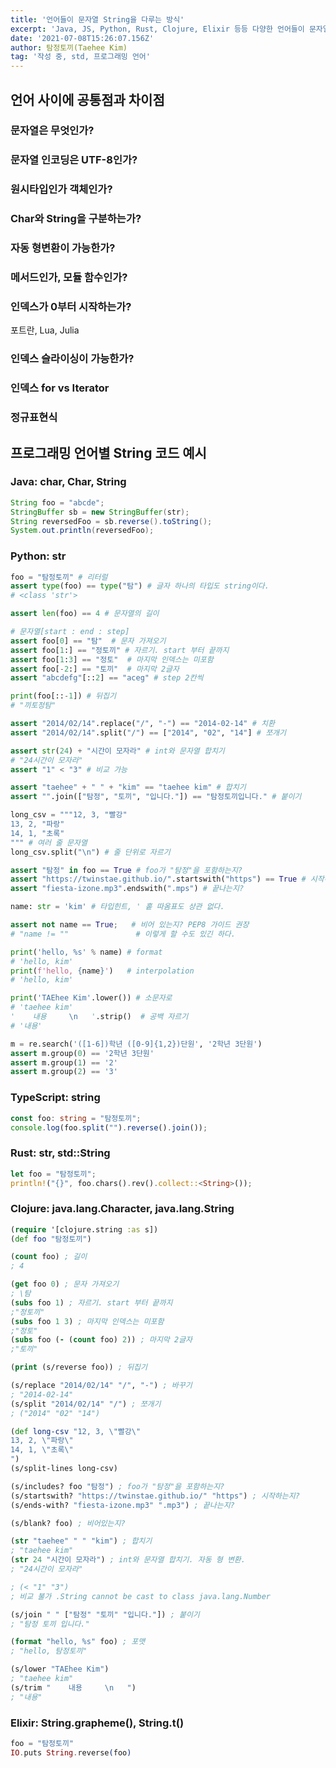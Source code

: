 ```yaml
---
title: '언어들이 문자열 String을 다루는 방식'
excerpt: 'Java, JS, Python, Rust, Clojure, Elixir 등등 다양한 언어들이 문자열을 다루는 방식을 비교하고 익혀봅니다.'
date: '2021-07-08T15:26:07.156Z'
author: 탐정토끼(Taehee Kim)
tag: '작성 중, std, 프로그래밍 언어'
---
```


## 언어 사이에 공통점과 차이점

### 문자열은 무엇인가?

### 문자열 인코딩은 UTF-8인가?

### 원시타입인가 객체인가?

### Char와 String을 구분하는가?

### 자동 형변환이 가능한가?

### 메서드인가, 모듈 함수인가?

### 인덱스가 0부터 시작하는가?

포트란, Lua, Julia

### 인덱스 슬라이싱이 가능한가?

### 인덱스 for vs Iterator

### 정규표현식

## 프로그래밍 언어별 String 코드 예시
### Java: char, Char, String
```java
String foo = "abcde";
StringBuffer sb = new StringBuffer(str);
String reversedFoo = sb.reverse().toString();
System.out.println(reversedFoo);
```

### Python: str
```python
foo = "탐정토끼" # 리터럴
assert type(foo) == type("탐") # 글자 하나의 타입도 string이다.
# <class 'str'>

assert len(foo) == 4 # 문자열의 길이

# 문자열[start : end : step]
assert foo[0] == "탐"  # 문자 가져오기
assert foo[1:] == "정토끼" # 자르기. start 부터 끝까지
assert foo[1:3] == "정토"  # 마지막 인덱스는 미포함
assert foo[-2:] == "토끼"  # 마지막 2글자
assert "abcdefg"[::2] == "aceg" # step 2칸씩 

print(foo[::-1]) # 뒤집기
# "끼토정탐"

assert "2014/02/14".replace("/", "-") == "2014-02-14" # 치환
assert "2014/02/14".split("/") == ["2014", "02", "14"] # 쪼개기

assert str(24) + "시간이 모자라" # int와 문자열 합치기
# "24시간이 모자라"
assert "1" < "3" # 비교 가능

assert "taehee" + " " + "kim" == "taehee kim" # 합치기
assert "".join(["탐정", "토끼", "입니다."]) == "탐정토끼입니다." # 붙이기

long_csv = """12, 3, "빨강"
13, 2, "파랑"
14, 1, "초록"
""" # 여러 줄 문자열
long_csv.split("\n") # 줄 단위로 자르기

assert "탐정" in foo == True # foo가 "탐정"을 포함하는지? 
assert "https://twinstae.github.io/".startswith("https") == True # 시작하는지?
assert "fiesta-izone.mp3".endswith(".mps") # 끝나는지?

name: str = 'kim' # 타입힌트, ' 홑 따옴표도 상관 없다.

assert not name == True;   # 비어 있는지? PEP8 가이드 권장
# "name != ""               # 이렇게 할 수도 있긴 하다.

print('hello, %s' % name) # format
# 'hello, kim'
print(f'hello, {name}')   # interpolation
# 'hello, kim'

print('TAEhee Kim'.lower()) # 소문자로
# 'taehee kim'
'    내용     \n   '.strip()  # 공백 자르기
# '내용'

m = re.search('([1-6])학년 ([0-9]{1,2})단원', '2학년 3단원')
assert m.group(0) == '2학년 3단원'
assert m.group(1) == '2'
assert m.group(2) == '3'
```
### TypeScript: string
```typescript
const foo: string = "탐정토끼";
console.log(foo.split("").reverse().join());
```

### Rust: str, std::String
```rust
let foo = "탐정토끼";
println!("{}", foo.chars().rev().collect::<String>());
```

### Clojure: java.lang.Character, java.lang.String
```clojure
(require '[clojure.string :as s])
(def foo "탐정토끼")

(count foo) ; 길이
; 4

(get foo 0) ; 문자 가져오기
; \탐
(subs foo 1) ; 자르기. start 부터 끝까지
;"정토끼"
(subs foo 1 3) ; 마지막 인덱스는 미포함
;"정토"
(subs foo (- (count foo) 2)) ; 마지막 2글자
;"토끼"

(print (s/reverse foo)) ; 뒤집기

(s/replace "2014/02/14" "/", "-") ; 바꾸기
; "2014-02-14"
(s/split "2014/02/14" "/") ; 쪼개기
; ("2014" "02" "14")

(def long-csv "12, 3, \"빨강\"
13, 2, \"파랑\"
14, 1, \"초록\"
")
(s/split-lines long-csv)

(s/includes? foo "탐정") ; foo가 "탐정"을 포함하는지?
(s/startswith? "https://twinstae.github.io/" "https") ; 시작하는지?
(s/ends-with? "fiesta-izone.mp3" ".mp3") ; 끝나는지?

(s/blank? foo) ; 비어있는지?

(str "taehee" " " "kim") ; 합치기
; "taehee kim"
(str 24 "시간이 모자라") ; int와 문자열 합치기. 자동 형 변환.
; "24시간이 모자라"

; (< "1" "3")
; 비교 불가 .String cannot be cast to class java.lang.Number

(s/join " " ["탐정" "토끼" "입니다."]) ; 붙이기
; "탐정 토끼 입니다."

(format "hello, %s" foo) ; 포맷
; "hello, 탐정토끼"

(s/lower "TAEhee Kim")
; "taehee kim"
(s/trim "    내용     \n   ")
; "내용"
```

### Elixir: String.grapheme(), String.t()
```elixir
foo = "탐정토끼"
IO.puts String.reverse(foo)
```
